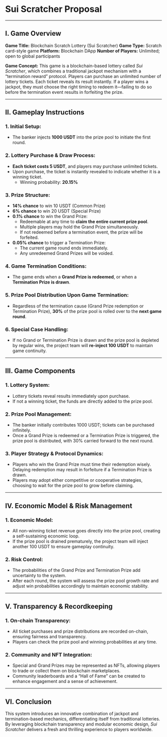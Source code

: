 
# Sui Scratcher Proposal

---

## I. Game Overview

**Game Title:** Blockchain Scratch Lottery (Sui Scratcher)
**Game Type:** Scratch card-style game
**Platform:** Blockchain DApp
**Number of Players:** Unlimited; open to global participants

**Game Concept:**
This game is a blockchain-based lottery called *Sui Scratcher*, which combines a traditional jackpot mechanism with a “termination reward” protocol. Players can purchase an unlimited number of lottery tickets. Each ticket reveals its result instantly. If a player wins a jackpot, they must choose the right timing to redeem it—failing to do so before the termination event results in forfeiting the prize.

---

## II. Gameplay Instructions

### 1. Initial Setup:

- The banker injects **1000 USDT** into the prize pool to initiate the first round.

### 2. Lottery Purchase & Draw Process:

- **Each ticket costs 5 USDT**, and players may purchase unlimited tickets.
- Upon purchase, the ticket is instantly revealed to indicate whether it is a winning ticket.
  - Winning probability: **20.15%**

### 3. Prize Structure:

- **14% chance** to win 10 USDT (Common Prize)
- **6% chance** to win 20 USDT (Special Prize)
- **0.1% chance** to win the Grand Prize:
  - Redeemable at any time to **claim the entire current prize pool**.
  - Multiple players may hold the Grand Prize simultaneously.
  - If not redeemed before a termination event, the prize will be forfeited.
- **0.05% chance** to trigger a Termination Prize:
  - The current game round ends immediately.
  - Any unredeemed Grand Prizes will be voided.

### 4. Game Termination Conditions:

- The game ends when a **Grand Prize is redeemed**, or when a **Termination Prize is drawn**.

### 5. Prize Pool Distribution Upon Game Termination:

- Regardless of the termination cause (Grand Prize redemption or Termination Prize), **30%** of the prize pool is rolled over to the **next game round**.

### 6. Special Case Handling:

- If no Grand or Termination Prize is drawn and the prize pool is depleted by regular wins, the project team will **re-inject 100 USDT** to maintain game continuity.

---

## III. Game Components

### 1. Lottery System:

- Lottery tickets reveal results immediately upon purchase.
- If not a winning ticket, the funds are directly added to the prize pool.

### 2. Prize Pool Management:

- The banker initially contributes 1000 USDT; tickets can be purchased infinitely.
- Once a Grand Prize is redeemed or a Termination Prize is triggered, the prize pool is distributed, with 30% carried forward to the next round.

### 3. Player Strategy & Protocol Dynamics:

- Players who win the Grand Prize must time their redemption wisely. Delaying redemption may result in forfeiture if a Termination Prize is drawn.
- Players may adopt either competitive or cooperative strategies, choosing to wait for the prize pool to grow before claiming.

---

## IV. Economic Model & Risk Management

### 1. Economic Model:

- All non-winning ticket revenue goes directly into the prize pool, creating a self-sustaining economic loop.
- If the prize pool is drained prematurely, the project team will inject another 100 USDT to ensure gameplay continuity.

### 2. Risk Control:

- The probabilities of the Grand Prize and Termination Prize add uncertainty to the system.
- After each round, the system will assess the prize pool growth rate and adjust win probabilities accordingly to maintain economic stability.

---

## V. Transparency & Recordkeeping

### 1. On-chain Transparency:

- All ticket purchases and prize distributions are recorded on-chain, ensuring fairness and transparency.
- Players can check the prize pool and winning probabilities at any time.

### 2. Community and NFT Integration:

- Special and Grand Prizes may be represented as NFTs, allowing players to trade or collect them on blockchain marketplaces.
- Community leaderboards and a “Hall of Fame” can be created to enhance engagement and a sense of achievement.

---

## VI. Conclusion

This system introduces an innovative combination of jackpot and termination-based mechanics, differentiating itself from traditional lotteries. By leveraging blockchain transparency and modular economic design, *Sui Scratcher* delivers a fresh and thrilling experience to players worldwide.
